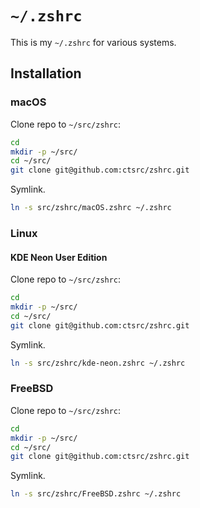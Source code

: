 # `~/.zshrc`

This is my `~/.zshrc` for various systems.

## Installation

### macOS

Clone repo to `~/src/zshrc`:

```zsh
cd
mkdir -p ~/src/
cd ~/src/
git clone git@github.com:ctsrc/zshrc.git
```

Symlink.

```zsh
ln -s src/zshrc/macOS.zshrc ~/.zshrc
```

### Linux 

#### KDE Neon User Edition

Clone repo to `~/src/zshrc`:

```zsh
cd
mkdir -p ~/src/
cd ~/src/
git clone git@github.com:ctsrc/zshrc.git
```

Symlink.

```zsh
ln -s src/zshrc/kde-neon.zshrc ~/.zshrc
```

### FreeBSD


Clone repo to `~/src/zshrc`:

```zsh
cd
mkdir -p ~/src/
cd ~/src/
git clone git@github.com:ctsrc/zshrc.git
```

Symlink.

```zsh
ln -s src/zshrc/FreeBSD.zshrc ~/.zshrc
```
